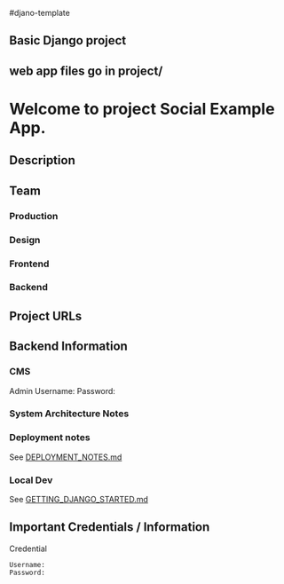 #djano-template



Basic Django project
---


web app files go in project/
----
Welcome to project Social Example App.
================================================

## Description

## Team

### Production



### Design



### Frontend



### Backend



## Project URLs


## Backend Information

### CMS

Admin
    Username: 
    Password: 

### System Architecture Notes

### Deployment notes

See [DEPLOYMENT_NOTES.md](./docs/DEPLOYMENT_NOTES.md)

### Local Dev

See [GETTING_DJANGO_STARTED.md](./docs/GETTING_DJANGO_STARTED.md)


## Important Credentials / Information

Credential

    Username: 
    Password:

